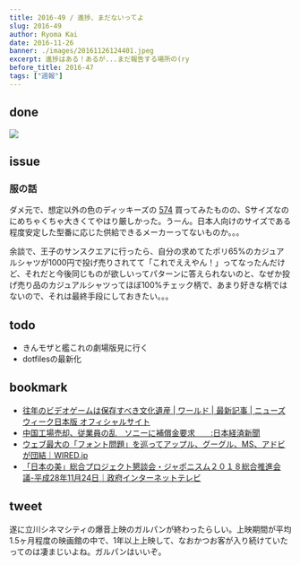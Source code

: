```yaml
---
title: 2016-49 / 進捗、まだないってよ
slug: 2016-49
author: Ryoma Kai
date: 2016-11-26
banner: ./images/20161126124401.jpeg
excerpt: 進捗はある！あるが...まだ報告する場所の(ry
before_title: 2016-47
tags: ["週報"]
---
```


done
----

![](./images/20161126124401.jpeg)

issue
----

###  服の話

ダメ元で、想定以外の色のディッキーズの [574](http://dickies-jp.com/fs/dickies/mens_shirt/574) 買ってみたものの、Sサイズなのにめちゃくちゃ大きくてやはり厳しかった。うーん。日本人向けのサイズである程度安定した型番に応じた供給できるメーカーってないものか。。。

余談で、王子のサンスクエアに行ったら、自分の求めてたポリ65%のカジュアルシャツが1000円で投げ売りされてて「これでええやん！」ってなったんだけど、それだと今後同じものが欲しいってパターンに答えられないのと、なぜか投げ売り品のカジュアルシャツってほぼ100%チェック柄で、あまり好きな柄ではないので、それは最終手段にしておきたい。。。

todo
----

- きんモザと艦これの劇場版見に行く
- dotfilesの最新化

bookmark
----

- [往年のビデオゲームは保存すべき文化遺産 | ワールド | 最新記事 | ニューズウィーク日本版 オフィシャルサイト](https://www.newsweekjapan.jp/stories/world/2019/03/post-11786.php)
- [中国工場売却、従業員の乱　ソニーに補償金要求　　:日本経済新聞](https://www.nikkei.com/article/DGXLASDX22H0R_S6A121C1FFE000/?dg=1)
- [ウェブ最大の「フォント問題」を巡ってアップル、グーグル、MS、アドビが団結｜WIRED.jp](https://wired.jp/2016/11/23/tech-giant-typographic-problem/)
- [「日本の美」総合プロジェクト懇談会・ジャポニスム２０１８総合推進会議-平成28年11月24日｜政府インターネットテレビ](https://nettv.gov-online.go.jp/prg/prg14556.html?t=104)

tweet
----

遂に立川シネマシティの爆音上映のガルパンが終わったらしい。上映期間が平均1.5ヶ月程度の映画館の中で、1年以上上映して、なおかつお客が入り続けていたってのは凄まじいよね。ガルパンはいいぞ。

<Tweet tweetLink="https://twitter.com/legnoh/status/802354810087313408" />
<Tweet tweetLink="https://twitter.com/legnoh/status/800810783118540800" />
